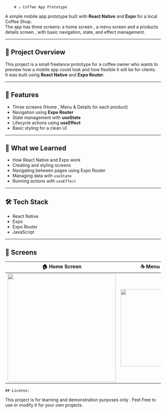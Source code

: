          

        # ☕ Coffee App Prototype

A simple mobile app prototype built with **React Native** and **Expo** for a local Coffee Shop.  
The app has three screens: a home screen , a menu screen and a products details screen , with basic navigation, state, and effect management.

---

## 🚀 Project Overview

This project is a small freelance prototype for a coffee owner who wants to preview how a mobile app could look and how flexible it will be for clients.  
It was built using **React Native** and **Expo Router**.

---

## 📱 Features

- Three screens (Home , Menu & Details for each product)
- Navigation using **Expo Router**
- State management with **useState**
- Lifecycle actions using **useEffect**
- Basic styling for a clean UI

---

## 🧠 What we Learned

- How React Native and Expo work  
- Creating and styling screens  
- Navigating between pages using Expo Router  
- Managing data with `useState`  
- Running actions with `useEffect`

---

## 🛠️ Tech Stack

- React Native  
- Expo  
- Expo Router  
- JavaScript

---



## 📸 Screens

| 🏠 Home Screen | ☕ Menu Screen | 📋 Details Screen |
|----------------|----------------|-------------------|
| <img src="https://ik.imagekit.io/ses5xq9vra/Screenshot_20251024_115232_Expo_Go.jpg?updatedAt=1761305919754" width="350"/> | <img src="https://i.postimg.cc/Z9xLB78c/Screenshot-20251024-115204-Expo-Go.jpg" width="250"/> | <img src="https://i.postimg.cc/hJ10zyLV/Screenshot-20251024-115227-Expo-Go.jpg" width="250"/> |





    ## License:
   This project is for learning and demonstration purposes only .
   Feel Free to use or modify it for your own projects.










     

